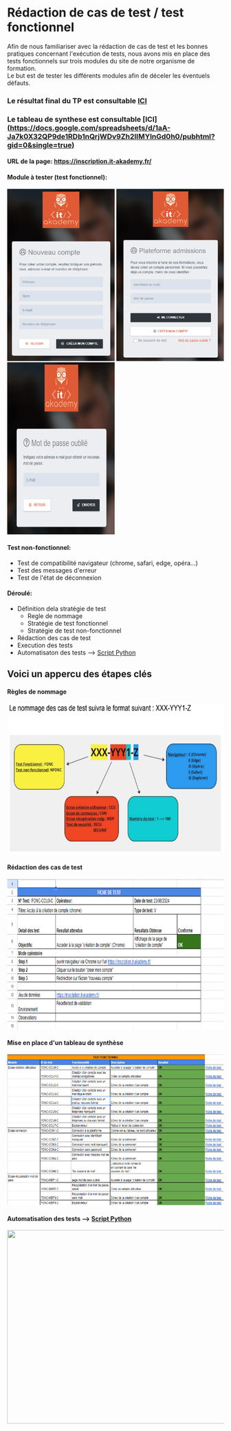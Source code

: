 # Rédaction de cas de test / test fonctionnel
Afin de nous familiariser avec la rédaction de cas de test et les bonnes pratiques concernant l'exécution de tests, nous avons mis en place des tests fonctionnels sur trois modules du site de notre organisme de formation.<br/> Le but est de tester les différents modules afin de déceler les éventuels défauts.<br/>

### Le résultat final du TP est consultable [ICI](https://drive.google.com/file/d/1720sAVumFVjLeetIUoWe4jqj9G7Rctfy/view?usp=sharing)
### Le tableau de synthese est consultable [ICI][(https://docs.google.com/spreadsheets/d/1aA-Ja7k0X32QP9de1RDb1nQrjWDv9Zh2IIMYlnGd0h0/pubhtml?gid=0&single=true)](https://docs.google.com/spreadsheets/d/1Jrd9wfgYacOR8oP4kxeDFXGI0FDILyfVdYa4s2JK7Ac/edit?gid=0#gid=0)

#### URL de la page: https://inscription.it-akademy.fr/ <br/>
#### **Module à tester (test fonctionnel):**
<img src="img/crea.png" width="250" height="400" />   <img src="img/cone.png" width="250" height="400" />   <img src="img/mdp.png" width="250" height="400" />
#### **Test non-fonctionnel:** 
  - Test de compatibilité navigateur (chrome, safari, edge, opéra...)
  - Test des messages d'erreur
  - Test de l'état de déconnexion 

#### Déroulé:
  - Définition dela stratégie de test
    - Regle de nommage
    - Stratégie de test fonctionnel
    - Stratégie de test non-fonctionnel
  - Rédaction des cas de test
  - Execution des tests
  - Automatisaton des tests --> [Script Python](script/test_connexion.py)

## Voici un appercu des étapes clés 
#### Règles de nommage
<img src="img/nom.png" width="700" height="350" />

#### Rédaction des cas de test 
<img src="img/cas.png" width="700" height="350" />

#### Mise en place d'un tableau de synthèse 
<img src="img/synth.png" width="700" height="350" />

#### Automatisation des tests --> [Script Python](script/test_connexion.py)
<img src="img/auto.gif" width="900" height="450" />
